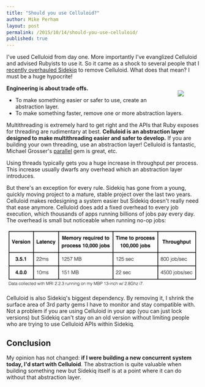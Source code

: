 ```yaml
---
title: "Should you use Celluloid?"
author: Mike Perham
layout: post
permalink: /2015/10/14/should-you-use-celluloid/
published: true
---
```


I've used Celluloid from day one.  More importantly I've evanglized
Celluloid and advised Rubyists to use it.  So it came as a shock to
several people that I [recently overhauled Sidekiq][1] to remove Celluloid.
What does that mean?  I must be a huge hypocrite!

<figure style="float: right;">
  <img src="https://raw.github.com/celluloid/celluloid-logos/master/celluloid/celluloid.png" width="360px" />
</figure>

**Engineering is about trade offs.**

* To make something easier or safer to use, create an abstraction layer.
* To make something faster, remove one or more abstraction layers.

Multithreading is extremely hard to get right and the APIs that Ruby
exposes for threading are rudimentary at best.  **Celluloid is an
abstraction layer designed to make multithreading easier and
safer to develop.**  If you are building your own threading, use an
abstraction layer!  Celluloid is fantastic, Michael Grosser's
[parallel][0] gem is great, etc.

Using threads typically gets you a huge increase in throughput per process.
This increase usually dwarfs any overhead which an abstraction layer introduces.

But there's an exception for every rule.  Sidekiq has gone from a
young, quickly moving project to a mature, stable project over the last two
years.  Celluloid makes redesigning a system easier but Sidekiq doesn't
really need that ease anymore.  Celluloid does add a fixed overhead to
every job execution, which thousands of apps running billions of jobs pay every day.  The
overhead is small but noticeable when running no-op jobs:

![sidekiq 4 metrics](/images/sidekiq4.png)

Celluloid is also Sidekiq's biggest dependency.  By removing it, I
shrink the surface area of 3rd party gems I have to monitor and stay
compatible with.  Not a problem if you are using Celluloid in your app
(you can just lock versions) but Sidekiq can't stay on an old version
without limiting people who are trying to use Celluloid APIs within Sidekiq.

## Conclusion

My opinion has not changed: **if I were building a new concurrent system today, I'd
start with Celluloid**.  The abstraction is quite valuable when
building something new but Sidekiq itself is at a point where it can
do without that abstraction layer.

[0]: https://github.com/grosser/parallel
[1]: https://github.com/mperham/sidekiq/pull/2593
